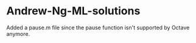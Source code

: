 # Andrew-Ng-ML-solutions
Added a pause.m file since the pause function isn't supported by Octave anymore.
